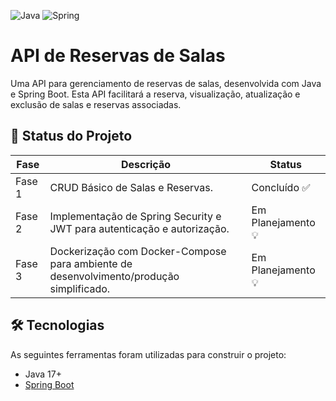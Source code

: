 ![Java](https://img.shields.io/badge/java-%23ED8B00.svg?style=for-the-badge&logo=openjdk&logoColor=white)
![Spring](https://img.shields.io/badge/spring-%236DB33F.svg?style=for-the-badge&logo=spring&logoColor=white)

<h1>API de Reservas de Salas</h1>
<p>
  Uma API para gerenciamento de reservas de salas, desenvolvida com Java e Spring Boot. Esta API facilitará a reserva, visualização, atualização e exclusão de salas e reservas associadas.
</p>

<h2>🚀 Status do Projeto</h2>
    <table class="project-status-table">
        <thead>
            <tr>
                <th>Fase  </th>
                <th>Descrição</th>
                <th>Status</th>
            </tr>
        </thead>
        <tbody>
            <tr>
                <td>Fase 1</td>
                <td>CRUD Básico de Salas e Reservas.</td>
                <td>Concluído ✅</td>
            </tr>
            <tr>
                <td>Fase 2</td>
                <td>Implementação de Spring Security e JWT para autenticação e autorização.</td>
                <td>Em Planejamento 💡</td>
            </tr>
            <tr>
                <td>Fase 3</td>
                <td>Dockerização com Docker-Compose para ambiente de desenvolvimento/produção simplificado.</td>
                <td>Em Planejamento 💡</td>
            </tr>
        </tbody>
    </table>

<h2>🛠 Tecnologias </h2>
<p>As seguintes ferramentas foram utilizadas para construir o projeto: 
  <ul>
    <li>Java 17+</li>
    <li> <a href= https://spring.io/projects/spring-boot> Spring Boot</a> </li> 
  </ul>
</p>

